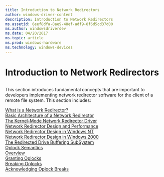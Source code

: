 ```yaml
---
title: Introduction to Network Redirectors
author: windows-driver-content
description: Introduction to Network Redirectors
ms.assetid: 6eef8dfa-8ae9-48ef-adf9-8f6d5cd37d00
ms.author: windowsdriverdev
ms.date: 04/20/2017
ms.topic: article
ms.prod: windows-hardware
ms.technology: windows-devices
---
```


# Introduction to Network Redirectors


## <span id="ddk_introduction_to_network_redirectors_if"></span><span id="DDK_INTRODUCTION_TO_NETWORK_REDIRECTORS_IF"></span>


This section introduces fundamental concepts that are important to developers implementing network redirector software for the client of a remote file system. This section includes:

[What is a Network Redirector?](what-is-a-network-redirector-.md)  
[Basic Architecture of a Network Redirector](basic-architecture-of-a-network-redirector.md)  
[The Kernel-Mode Network Redirector Driver](the-kernel-mode-network-redirector-driver.md)  
[Network Redirector Design and Performance](network-redirector-design-and-performance.md)  
[Network Redirector Design in Windows NT](network-redirector-design-in-windows-nt.md)  
[Network Redirector Design in Windows 2000](network-redirector-design-in-windows-2000.md)  
[The Redirected Drive Buffering SubSystem](the-redirected-drive-buffering-subsystem.md)  
[Oplock Semantics](oplock-semantics.md)  
[Overview](overview.md)  
[Granting Oplocks](granting-oplocks.md)  
[Breaking Oplocks](breaking-oplocks.md)  
[Acknowledging Oplock Breaks](acknowledging-oplock-breaks.md)
 

 




